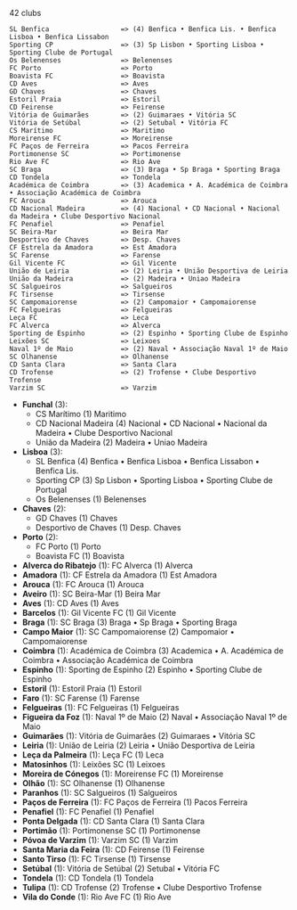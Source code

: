 42 clubs

```
SL Benfica                  => (4) Benfica • Benfica Lis. • Benfica Lisboa • Benfica Lissabon
Sporting CP                 => (3) Sp Lisbon • Sporting Lisboa • Sporting Clube de Portugal
Os Belenenses               => Belenenses
FC Porto                    => Porto
Boavista FC                 => Boavista
CD Aves                     => Aves
GD Chaves                   => Chaves
Estoril Praia               => Estoril
CD Feirense                 => Feirense
Vitória de Guimarães        => (2) Guimaraes • Vitória SC
Vitória de Setúbal          => (2) Setubal • Vitória FC
CS Marítimo                 => Maritimo
Moreirense FC               => Moreirense
FC Paços de Ferreira        => Pacos Ferreira
Portimonense SC             => Portimonense
Rio Ave FC                  => Rio Ave
SC Braga                    => (3) Braga • Sp Braga • Sporting Braga
CD Tondela                  => Tondela
Académica de Coimbra        => (3) Academica • A. Académica de Coimbra • Associação Académica de Coimbra
FC Arouca                   => Arouca
CD Nacional Madeira         => (4) Nacional • CD Nacional • Nacional da Madeira • Clube Desportivo Nacional
FC Penafiel                 => Penafiel
SC Beira-Mar                => Beira Mar
Desportivo de Chaves        => Desp. Chaves
CF Estrela da Amadora       => Est Amadora
SC Farense                  => Farense
Gil Vicente FC              => Gil Vicente
União de Leiria             => (2) Leiria • União Desportiva de Leiria
União da Madeira            => (2) Madeira • Uniao Madeira
SC Salgueiros               => Salgueiros
FC Tirsense                 => Tirsense
SC Campomaiorense           => (2) Campomaior • Campomaiorense
FC Felgueiras               => Felgueiras
Leça FC                     => Leca
FC Alverca                  => Alverca
Sporting de Espinho         => (2) Espinho • Sporting Clube de Espinho
Leixões SC                  => Leixoes
Naval 1º de Maio            => (2) Naval • Associação Naval 1º de Maio
SC Olhanense                => Olhanense
CD Santa Clara              => Santa Clara
CD Trofense                 => (2) Trofense • Clube Desportivo Trofense
Varzim SC                   => Varzim
```



- **Funchal** (3): 
  - CS Marítimo  (1) Maritimo
  - CD Nacional Madeira  (4) Nacional • CD Nacional • Nacional da Madeira • Clube Desportivo Nacional
  - União da Madeira  (2) Madeira • Uniao Madeira
- **Lisboa** (3): 
  - SL Benfica  (4) Benfica • Benfica Lisboa • Benfica Lissabon • Benfica Lis.
  - Sporting CP  (3) Sp Lisbon • Sporting Lisboa • Sporting Clube de Portugal
  - Os Belenenses  (1) Belenenses
- **Chaves** (2): 
  - GD Chaves  (1) Chaves
  - Desportivo de Chaves  (1) Desp. Chaves
- **Porto** (2): 
  - FC Porto  (1) Porto
  - Boavista FC  (1) Boavista
- **Alverca do Ribatejo** (1): FC Alverca  (1) Alverca
- **Amadora** (1): CF Estrela da Amadora  (1) Est Amadora
- **Arouca** (1): FC Arouca  (1) Arouca
- **Aveiro** (1): SC Beira-Mar  (1) Beira Mar
- **Aves** (1): CD Aves  (1) Aves
- **Barcelos** (1): Gil Vicente FC  (1) Gil Vicente
- **Braga** (1): SC Braga  (3) Braga • Sp Braga • Sporting Braga
- **Campo Maior** (1): SC Campomaiorense  (2) Campomaior • Campomaiorense
- **Coimbra** (1): Académica de Coimbra  (3) Academica • A. Académica de Coimbra • Associação Académica de Coimbra
- **Espinho** (1): Sporting de Espinho  (2) Espinho • Sporting Clube de Espinho
- **Estoril** (1): Estoril Praia  (1) Estoril
- **Faro** (1): SC Farense  (1) Farense
- **Felgueiras** (1): FC Felgueiras  (1) Felgueiras
- **Figueira da Foz** (1): Naval 1º de Maio  (2) Naval • Associação Naval 1º de Maio
- **Guimarães** (1): Vitória de Guimarães  (2) Guimaraes • Vitória SC
- **Leiria** (1): União de Leiria  (2) Leiria • União Desportiva de Leiria
- **Leça da Palmeira** (1): Leça FC  (1) Leca
- **Matosinhos** (1): Leixões SC  (1) Leixoes
- **Moreira de Cónegos** (1): Moreirense FC  (1) Moreirense
- **Olhão** (1): SC Olhanense  (1) Olhanense
- **Paranhos** (1): SC Salgueiros  (1) Salgueiros
- **Paços de Ferreira** (1): FC Paços de Ferreira  (1) Pacos Ferreira
- **Penafiel** (1): FC Penafiel  (1) Penafiel
- **Ponta Delgada** (1): CD Santa Clara  (1) Santa Clara
- **Portimão** (1): Portimonense SC  (1) Portimonense
- **Póvoa de Varzim** (1): Varzim SC  (1) Varzim
- **Santa Maria da Feira** (1): CD Feirense  (1) Feirense
- **Santo Tirso** (1): FC Tirsense  (1) Tirsense
- **Setúbal** (1): Vitória de Setúbal  (2) Setubal • Vitória FC
- **Tondela** (1): CD Tondela  (1) Tondela
- **Tulipa** (1): CD Trofense  (2) Trofense • Clube Desportivo Trofense
- **Vila do Conde** (1): Rio Ave FC  (1) Rio Ave


